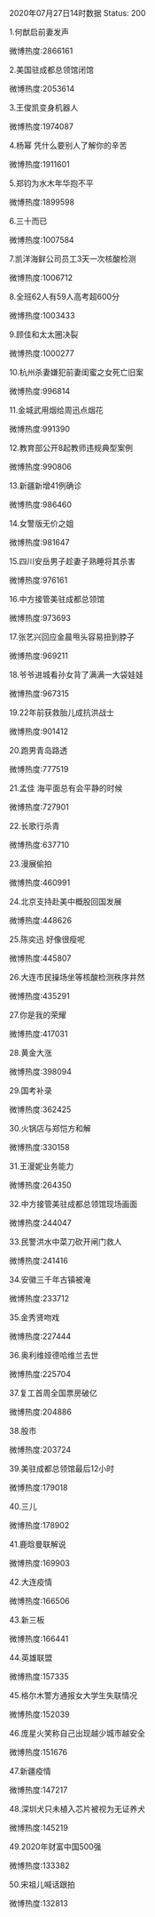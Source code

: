 2020年07月27日14时数据
Status: 200

1.何猷启前妻发声

微博热度:2866161

2.美国驻成都总领馆闭馆

微博热度:2053614

3.王俊凯变身机器人

微博热度:1974087

4.杨幂 凭什么要别人了解你的辛苦

微博热度:1911601

5.郑钧为水木年华抱不平

微博热度:1899598

6.三十而已

微博热度:1007584

7.凯洋海鲜公司员工3天一次核酸检测

微博热度:1006712

8.全班62人有59人高考超600分

微博热度:1003433

9.顾佳和太太圈决裂

微博热度:1000277

10.杭州杀妻嫌犯前妻闺蜜之女死亡旧案

微博热度:996814

11.金城武用烟给周迅点烟花

微博热度:991390

12.教育部公开8起教师违规典型案例

微博热度:990806

13.新疆新增41例确诊

微博热度:986460

14.女警版无价之姐

微博热度:981647

15.四川安岳男子趁妻子熟睡将其杀害

微博热度:976161

16.中方接管美驻成都总领馆

微博热度:973693

17.张艺兴回应金晨甩头容易扭到脖子

微博热度:969211

18.爷爷进城看孙女背了满满一大袋娃娃

微博热度:967315

19.22年前获救胎儿成抗洪战士

微博热度:901412

20.跑男青岛路透

微博热度:777519

21.孟佳 海平面总有会平静的时候

微博热度:727901

22.长歌行杀青

微博热度:637710

23.漫展偷拍

微博热度:460991

24.北京支持赴美中概股回国发展

微博热度:448626

25.陈奕迅 好像很瘦呢

微博热度:445807

26.大连市民操场坐等核酸检测秩序井然

微博热度:435291

27.你是我的荣耀

微博热度:417031

28.黄金大涨

微博热度:398094

29.国考补录

微博热度:362425

30.火锅店与郑恺方和解

微博热度:330158

31.王漫妮业务能力

微博热度:264350

32.中方接管美驻成都总领馆现场画面

微博热度:244047

33.民警洪水中菜刀砍开闸门救人

微博热度:241416

34.安徽三千年古镇被淹

微博热度:233712

35.金秀贤吻戏

微博热度:227444

36.奥利维娅德哈维兰去世

微博热度:225704

37.复工首周全国票房破亿

微博热度:204886

38.股市

微博热度:203724

39.美驻成都总领馆最后12小时

微博热度:179018

40.三儿

微博热度:178902

41.鹿晗曼联解说

微博热度:169903

42.大连疫情

微博热度:166506

43.新三板

微博热度:166441

44.英雄联盟

微博热度:157335

45.格尔木警方通报女大学生失联情况

微博热度:152039

46.庞星火笑称自己出现越少城市越安全

微博热度:151676

47.新疆疫情

微博热度:147217

48.深圳犬只未植入芯片被视为无证养犬

微博热度:145219

49.2020年财富中国500强

微博热度:133382

50.宋祖儿喊话跟拍

微博热度:132813

